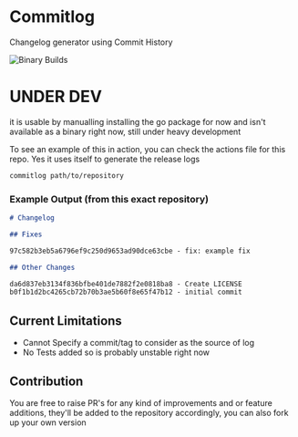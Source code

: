 # Commitlog

Changelog generator using Commit History

![Binary Builds](https://github.com/barelyhuman/commitlog/workflows/Binary%20Builds/badge.svg)

# UNDER DEV

it is usable by manualling installing the go package for now and isn't available as a binary right now, still under heavy development

To see an example of this in action, you can check the actions file for this repo. Yes it uses itself to generate the release logs

```sh
commitlog path/to/repository
```

### Example Output (from this exact repository)

```markdown
# Changelog

## Fixes

97c582b3eb5a6796ef9c250d9653ad90dce63cbe - fix: example fix

## Other Changes

da6d837eb3134f836bfbe401de7882f2e0818ba8 - Create LICENSE
b0f1b1d2bc4265cb72b70b3ae5b60f8e65f47b12 - initial commit
```

## Current Limitations

- Cannot Specify a commit/tag to consider as the source of log
- No Tests added so is probably unstable right now

## Contribution

You are free to raise PR's for any kind of improvements and or feature additions, they'll be added to the repository accordingly, you can also fork up your own version
